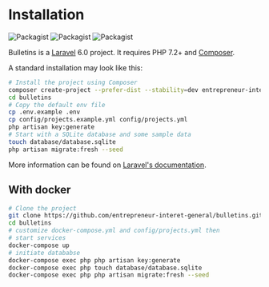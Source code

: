 # Installation

![Packagist](https://img.shields.io/packagist/dt/entrepreneur-interet-general/bulletins.svg?style=flat-square)
![Packagist](https://img.shields.io/packagist/l/entrepreneur-interet-general/bulletins.svg?style=flat-square)
![Packagist](https://img.shields.io/packagist/v/entrepreneur-interet-general/bulletins.svg?style=flat-square)

Bulletins is a [Laravel](https://laravel.com) 6.0 project. It requires PHP 7.2+ and [Composer](https://getcomposer.org).

A standard installation may look like this:
```bash
# Install the project using Composer
composer create-project --prefer-dist --stability=dev entrepreneur-interet-general/bulletins
cd bulletins
# Copy the default env file
cp .env.example .env
cp config/projects.example.yml config/projects.yml
php artisan key:generate
# Start with a SQLite database and some sample data
touch database/database.sqlite
php artisan migrate:fresh --seed
```

More information can be found on [Laravel's documentation](https://laravel.com/docs/5.8#installation).

## With docker

```sh
# Clone the project
git clone https://github.com/entrepreneur-interet-general/bulletins.git
cd bulletins
# customize docker-compose.yml and config/projects.yml then
# start services
docker-compose up
# initiate datababse
docker-compose exec php php artisan key:generate
docker-compose exec php touch database/database.sqlite
docker-compose exec php php artisan migrate:fresh --seed
```

